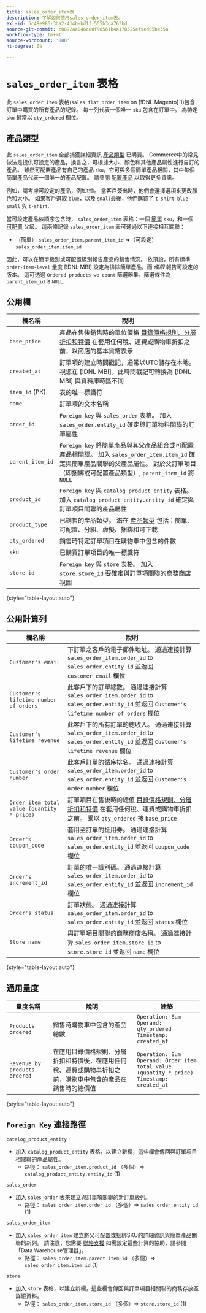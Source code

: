 ```yaml
---
title: sales_order_item表
description: 了解如何使用sales_order_item表。
exl-id: 5c48e985-3ba2-414b-bd1f-555b3da763bd
source-git-commit: c0892aa046c80f90561b4a178525ef9ed05b435a
workflow-type: tm+mt
source-wordcount: '880'
ht-degree: 0%

---
```


# `sales_order_item` 表格

此 `sales_order_item` 表格(`sales_flat_order_item` on [!DNL Magento] 1)包含訂單中購買的所有產品的記錄。 每一列代表一個唯一 `sku` 包含在訂單中。 為特定 `sku` 最常以 `qty_ordered` 欄位。

## 產品類型

此 `sales_order_item` 全部捕獲詳細資訊 [產品類型](https://experienceleague.adobe.com/docs/commerce-admin/catalog/products/product-create.html#product-types) 已購買。 Commerce中的常見做法是提供可設定的產品，換言之，可根據大小、顏色和其他產品屬性進行自訂的產品。 雖然可配置產品有自己的產品 `sku`，它可與多個簡單產品相關，其中每個簡單產品代表一個唯一的產品配置。 請參閱 [配置產品](https://developer.adobe.com/commerce/webapi/rest/tutorials/configurable-product/) 以取得更多資訊。

例如，請考慮可設定的產品，例如t恤。 當客戶簽出時，他們會選擇選項來更改顏色和大小。 如果客戶選取 `blue`，以及 `small`最後，他們購買了 `t-shirt-blue-small` 與 `t-shirt`.

當可設定產品依順序包含時， `sales_order_item` 表格：一個 [簡單](https://experienceleague.adobe.com/docs/commerce-admin/catalog/products/types/product-create-simple.html) `sku`，和一個 [可配置](https://experienceleague.adobe.com/docs/commerce-admin/catalog/products/types/product-create-configurable.html) 父級。 這兩條記錄 `sales_order_item` 表可通過以下連接相互關聯：

* （簡單） `sales_order_item.parent_item_id` =>（可設定） `sales_order_item.item_id`

因此，可以在簡單級別或可配置級別報告產品的銷售情況。 依預設，所有標準 `order-item-level` 量度 [!DNL MBI] 設定為排除簡單產品，而 *僅限* 報告可設定的版本。 這可透過 `Ordered products we count` 篩選器集，篩選條件為 `parent_item_id` is `NULL`.

## 公用欄

| **欄名稱** | **說明** |
|----|----|
| `base_price` | 產品在售後銷售時的單位價格 [目錄價格規則、分層折扣和特價](https://experienceleague.adobe.com/docs/commerce-admin/catalog/products/pricing/pricing-advanced.html) 在套用任何稅、運費或購物車折扣之前，以商店的基本貨幣表示 |
| `created_at` | 訂單項的建立時間戳記，通常以UTC儲存在本地。 視您在 [!DNL MBI]，此時間戳記可轉換為 [!DNL MBI] 與資料庫時區不同 |
| `item_id` (PK) | 表的唯一標識符 |
| `name` | 訂單項的文本名稱 |
| `order_id` | `Foreign key` 與 `sales_order` 表格。 加入 `sales_order.entity_id` 確定與訂單物料關聯的訂單屬性 |
| `parent_item_id` | `Foreign key` 將簡單產品與其父產品組合或可配置產品相關聯。 加入 `sales_order_item.item_id` 確定與簡單產品關聯的父產品屬性。 對於父訂單項目（即捆綁或可配置產品類型）, `parent_item_id` 將 `NULL` |
| `product_id` | `Foreign key` 與 `catalog_product_entity` 表格。 加入 `catalog_product_entity.entity_id` 確定與訂單項目關聯的產品屬性 |
| `product_type` | 已銷售的產品類型。 潛在 [產品類型](https://experienceleague.adobe.com/docs/commerce-admin/catalog/products/product-create.html#product-types) 包括：簡單、可配置、分組、虛擬、捆綁和可下載 |
| `qty_ordered` | 銷售時特定訂單項目在購物車中包含的件數 |
| `sku` | 已購買訂單項目的唯一標識符 |
| `store_id` | `Foreign key` 與 `store` 表格。 加入 `store.store_id` 要確定與訂單項關聯的商務商店視圖 |

{style=&quot;table-layout:auto&quot;}

## 公用計算列

| **欄名稱** | **說明** |
|---|---|
| `Customer's email` | 下訂單之客戶的電子郵件地址。 通過連接計算 `sales_order_item.order_id` to `sales_order.entity_id` 並返回 `customer_email` 欄位 |
| `Customer's lifetime number of orders` | 此客戶下的訂單總數。 通過連接計算 `sales_order_item.order_id` to `sales_order.entity_id` 並返回 `Customer's lifetime number of orders` 欄位 |
| `Customer's lifetime revenue` | 此客戶下的所有訂單的總收入。 通過連接計算 `sales_order_item.order_id` to `sales_order.entity_id` 並返回 `Customer's lifetime revenue` 欄位 |
| `Customer's order number` | 此客戶訂單的循序排名。 通過連接計算 `sales_order_item.order_id` to `sales_order.entity_id` 並返回 `Customer's order number` 欄位 |
| `Order item total value (quantity * price)` | 訂單項目在售後時的總值 [目錄價格規則、分層折扣和特價](https://experienceleague.adobe.com/docs/commerce-admin/catalog/products/pricing/pricing-advanced.html) 在套用任何稅、運費或購物車折扣之前。 乘以 `qty_ordered` 按 `base_price` |
| `Order's coupon_code` | 套用至訂單的抵用券。 通過連接計算 `sales_order_item.order_id` to `sales_order.entity_id` 並返回 `coupon_code` 欄位 |
| `Order's increment_id` | 訂單的唯一識別碼。 通過連接計算 `sales_order_item.order_id` to `sales_order.entity_id` 並返回 `increment_id` 欄位 |
| `Order's status` | 訂單狀態。 通過連接計算 `sales_order_item.order_id` to `sales_order.entity_id` 並返回 `status` 欄位 |
| `Store name` | 與訂單項目關聯的商務商店名稱。 通過連接計算 `sales_order_item.store_id` to `store.store_id` 並返回 `name` 欄位 |

{style=&quot;table-layout:auto&quot;}

## 通用量度

| **量度名稱** | **說明** | **建築** |
|---|---|---|
| `Products ordered` | 銷售時購物車中包含的產品總數 | `Operation: Sum`<br>`Operand: qty_ordered`<br>`Timestamp: created_at` |
| `Revenue by products ordered` | 在應用目錄價格規則、分層折扣和特價後，在應用任何稅、運費或購物車折扣之前，購物車中包含的產品在銷售時的總價值 | `Operation: Sum`<br>`Operand: Order item total value (quantity * price)`<br>`Timestamp: created_at` |

{style=&quot;table-layout:auto&quot;}

## `Foreign Key` 連接路徑

`catalog_product_entity`

* 加入 `catalog_product_entity` 表格，以建立新欄，這些欄會傳回與訂單項目相關聯的產品屬性。
   * 路徑： `sales_order_item.product_id` （多個）=> `catalog_product_entity.entity_id` (1)

`sales_order`

* 加入 `sales_order` 表來建立與訂單項關聯的新訂單級列。
   * 路徑： `sales_order_item.order_id` （多個）=> `sales_order.entity_id` (1)

`sales_order_item`

* 加入 `sales_order_item` 建立將父可配置或捆綁SKU的詳細資訊與簡單產品關聯的新列。 請注意，您需要 [聯絡支援](../../guide-overview.md) 如需設定這些計算的協助，請參閱「Data Warehouse管理器」。
   * 路徑： `sales_order_item.parent_item_id` （多個）=> `sales_order_item.item_id` (1)

`store`

* 加入 `store` 表格，以建立新欄，這些欄會傳回與訂單項目相關聯的商務存放區詳細資料。
   * 路徑： `sales_order_item.store_id` （多個）=> `store.store_id` (1)
